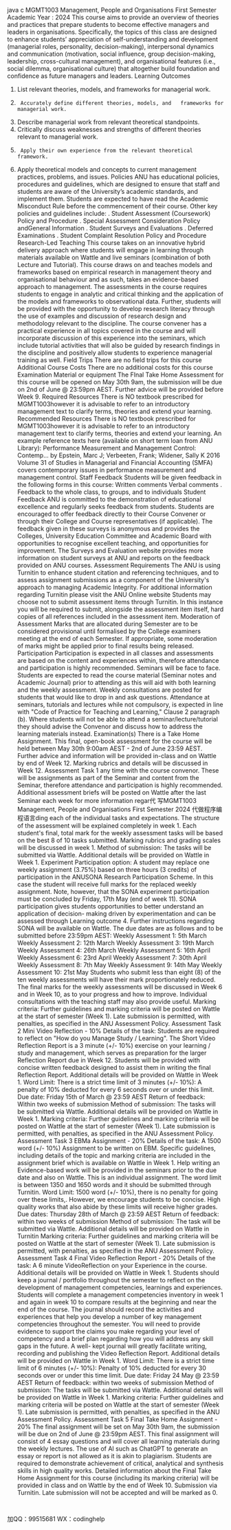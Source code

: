 java c
MGMT1003
Management, People and Organisations
First Semester
Academic Year : 2024
This course aims to provide an overview of theories   and practices that prepare students to become   effective managers and leaders in organisations. Specifically, the topics of this class are designed   to enhance students’ appreciation of self-understanding   and development (managerial roles, personality, decision-making), interpersonal dynamics and communication (motivation, social   influence, group decision-making, leadership, cross-cultural management), and organisational   features (i.e., social dilemma, organisational culture) that altogether build   foundation and   confidence as future managers and leaders.
Learning Outcomes
1.    List relevant theories, models, and   frameworks for managerial work.
2.      Accurately define different theories, models, and   frameworks for managerial work.
3.    Describe managerial work from relevant theoretical standpoints.
4.    Critically discuss weaknesses and strengths of different theories relevant to managerial work.
5.      Apply their own experience from the relevant theoretical framework.
6.    Apply theoretical models and concepts to current management practices, problems, and   issues.
Policies
ANU has   educational policies, procedures and   guidelines,   which are designed to ensure that staff   and students are aware of the   University’s academic standards, and implement them. Students are expected to have read the   Academic Misconduct Rule   before the commencement of their   course. Other key policies and guidelines include:
.   Student Assessment (Coursework)   Policy   and   Procedure
.   Special Assessment Consideration   Policy   andGeneral Information
.   Student Surveys and Evaluations
.    Deferred Examinations
.   Student Complaint Resolution   Policy   and   Procedure
Research-Led   Teaching
This course takes on an innovative hybrid delivery approach where students will engage in   learning through materials available on Wattle and live seminars (combination of both Lecture and   Tutorial). This course draws on and teaches models and frameworks based on empirical research         in management theory and organisational   behaviour and as such, takes an evidence-based   approach to management. The assessments in the course requires students to engage in analytic   and critical thinking   and the application of the models and   frameworks to observational data.
Further, students will be provided   with the opportunity to develop research literacy through the   use of examples and discussion of research design and methodology relevant to the discipline.
The course convener has a practical experience in all topics covered in the course and   will   incorporate discussion of this experience into the seminars, which include tutorial activities that   will also be guided by research findings in the discipline and positively allow students to   experience managerial training as well.
Field   Trips
There are no   field trips for this course
Additional Course Costs
There are no additional costs for this course
Examination   Material   or   equipment
The   FInal   Take   Home   Assessment   for   this   course   will   be   opened   on   May   30th   9am, the   submission will   be   due   on   2nd   of   June   @ 23:59pm   AEST. Further   advice   will   be   provided   before   Week   9.
Required Resources
There is NO textbook prescribed   for   MGMT1003however it is advisable to refer to an introductory   management text to clarify terms, theories and extend your learning.
Recommended Resources
There is NO textbook prescribed   for   MGMT1003however it is advisable to refer to an introductory   management text to clarify terms, theories and extend your learning.
An example reference texts here (available on short term loan from ANU Library):
Performance   Measurement and Management Control: Contemp...
by   Epstein, Marc   J; Verbeeten, Frank; Widener, Sally   K   2016
Volume   31 of   Studies   in   Managerial   and   Financial   Accounting   (SMFA) covers   contemporary   issues   in performance measurement and management control.
Staff Feedback
Students will be given feedback in the following forms in this course:
      Written comments
   Verbal comments
.   Feedback   to   the   whole   class, to   groups, and   to   individuals
Student   Feedback
ANU is committed to the demonstration of educational excellence and regularly seeks feedback   from students. Students are encouraged to offer feedback directly to their Course Convener or         through their College and Course representatives (if applicable). The feedback given in these surveys is anonymous and provides the Colleges, University Education Committee and Academic         Board   with opportunities to recognise excellent teaching, and opportunities for improvement. The      Surveys and Evaluation website   provides more information on student surveys at ANU and   reports   on   the   feedback   provided   on   ANU   courses.
Assessment   Requirements
The ANU is using Turnitin to enhance student citation and referencing techniques, and to assess   assignment submissions as a component of the   University's approach to managing Academic
Integrity. For additional information regarding Turnitin please visit the   ANU Online website
Students may choose not   to submit assessment items through Turnitin. In this instance you will be   required to submit, alongside   the assessment item itself, hard copies of all references included in   the assessment item.
Moderation of Assessment
Marks that are allocated during Semester are to be considered provisional until formalised by the   College examiners meeting at the end of each Semester. If appropriate, some moderation of
marks might be applied prior to   final results being released.
Participation
Participation is expected in all classes and assessments are based on the content and
experiences within, therefore attendance and participation is highly recommended. Seminars will   be face to   face. Students are expected to read the course material (Seminar notes and Academic   Journal) prior to attending as this will aid   with both learning and the weekly assessment. Weekly         consultations are posted   for students that   would like to drop in and ask questions.
Attendance at seminars, tutorials and lectures while not compulsory, is expected in line with
"Code   of   Practice   for   Teaching   and   Learning," Clause   2 paragraph   (b). Where   students   will   not   be
able to attend a seminar/lecture/tutorial they should advise the Convenor and discuss how to   address the learning materials instead.
Examination(s)
There   is   a   Take   Home   Assignment. This   final, open-book   assessment   for   the   course   will   be   held             between   May   30th   9:00am   AEST   - 2nd   of   June   23:59 AEST. Further   advice   and   information   will   be   provided   in-class   and   on   Wattle   by   end   of   Week   12. Marking   rubrics   and   details   will   be   discussed         in Week 12.
Assessment   Task 1
any time with the course convenor. These will be assignments   as part of the Seminar and content   from the Seminar, therefore attendance and participation is   highly recommended. Additional assessment briefs will be posted on Wattle after the last Seminar each week for more information   regar代 写MGMT1003 Management, People and Organisations First Semester 2024
代做程序编程语言ding each of the individual tasks and   expectations. The structure of the assessment   will be   explained   completely   in   week   1. Each   student's   final, total   mark   for   the   weekly   assessment
tasks will be based on the best 8 of 10 tasks submitted.
Marking rubrics and grading scales will be discussed in week 1.
Method of submission:   The tasks will be submitted   via Wattle. Additional details will be provided   on   Wattle   in   Week   1.
Experiment   Participation   option:   A   student   may   replace   one   weekly   assignment   (3.75%) based       on   three   hours   (3 credits) of   participation   in   the   ANUSONA   Research   Participation   Scheme. In            this case the student   will receive full marks for the replaced   weekly assignment. Note, however,         that   the   SONA   experiment   participation   must   be   concluded   by   Friday, 17th   May   (end   of   week   11).   SONA participation gives students opportunities to better understand an application of decision-               making driven by experimentation and can be assessed through Learning outcome 4. Further
instructions regarding SONA will be available on Wattle.
The   due   dates   are   as   follows   and   to   be   submitted   before   23:59pm   AEST:
Weekly   Assessment   1:      5th   March       Weekly   Assessment   2:   12th   March    Weekly   Assessment   3:   19th   March    Weekly   Assessment   4:   26th   March Weekly   Assessment   5:   16th   April
Weekly   Assessment   6:   23rd   April    Weekly   Assessment   7:    30th   April   Weekly   Assessment   8:   7th   May
Weekly   Assessment   9:   14th   May    Weekly Assessment 10:   21st May
Students   who   submit   less   than   eight   (8) of   the   ten   weekly   assessments   will   have   their   mark   proportionately   reduced.
The   final   marks   for   the   weekly   assessments   will   be   discussed   in   Week   6 and   in   Week   10, as   to   your progress and how to improve. Individual consultations with the teaching staff may also provide useful.
Marking   criteria:
Further guidelines and marking criteria will be posted on Wattle at the start of semester (Week 1).
Late submission is permitted, with penalties, as specified in the ANU Assessment Policy.
Assessment   Task   2
Mini Video Reflection - 10%
Details   of   the   task: Students   are   required   to   reflect on "How do   you Manage Study /
Learning". The Short   Video Reflection Report   is   a   3 minute   (+/- 10%) exercise   on   your
learning / study and management, which
serves as preparation for the larger Reflection Report due in Week 12. Students will be provided   with concise written feedback designed to assist them in writing the final Reflection Report.
Additional   details   will   be   provided   on   Wattle   in   Week   1.
Word   Limit:   There   is   a   strict   time   limit   of   3 minutes   (+/- 10%):
A   penalty   of   10% deducted   for   every   6 seconds   over   or   under   this   limit.
Due date: Friday 15th of March @ 23:59 AEST
Return   of   feedback:   Within   two   weeks   of   submission
Method of submission:   The tasks will be submitted   via Wattle. Additional details will be provided   on   Wattle   in   Week   1.
Marking   criteria:
Further guidelines and marking criteria will be posted on Wattle at the start of semester (Week 1).
Late submission is permitted, with penalties, as specified in the ANU Assessment Policy.
Assessment   Task   3
EBMa   Assignment   - 20%
Details of the task:   A 1500   word (+/- 10%)               Assignment to be written on EBM. Specific         guidelines, including details of the topic and   marking criteria are included in the
assignment brief which is available on Wattle   in   Week   1. Help   writing   an   Evidence-based   work   will   be   provided   in   the   seminars   prior   to   the   due date   and   also   on   Wattle. This   is   an   individual   assignment. The   word   limit   is   between   1350 and   1650   words and it should be submitted through Turnitin.
Word   Limit: 1500   word   (+/- 10%), there   is   no   penalty   for   going   over   these   limits,. However, we
encourage students to be concise. High quality works that also abide by these limits will receive   higher grades.
Due   dates:   Thursday   28th   of   March   @ 23:59 AEST
Return of feedback:   within two   weeks of submission
Method of submission:   The task will be submitted   via Wattle. Additional details will be provided on   Wattle in Turnitin
Marking   criteria:
Further guidelines and marking criteria will be posted on Wattle at the start of semester (Week 1).
Late submission is permitted, with penalties, as specified in the ANU Assessment Policy.
Assessment   Task   4
Final   Video   Reflection   Report   - 20%
Details   of   the   task:   A 6 minute   VideoReflection on your Experience in the course.   Additional details will be provided on Wattle      in Week 1.
Students should keep a   journal   / portfolio throughout the semester to reflect on the development      of management competencies, learnings and experiences. Students will complete a management   competencies   inventory   in   week   1 and   again   in   week   10   to   compare   results   at   the   beginning   and
near the end of the course. The journal should record the activities and experiences that help   you   develop a number of key management competencies throughout the semester.
You will need to provide evidence to support the claims you make regarding your level of
competency and a brief plan regarding how you will address any skill gaps in the future. A well-   kept   journal will greatly facilitate writing, recording and publishing the Video Reflection Report.   Additional   details   will   be   provided   on   Wattle   in   Week   1.
Word   Limit:   There   is   a   strict   time   limit   of   6 minutes   (+/- 10%): Penalty   of   10% deducted   for   every
30   seconds   over   or   under   this   time   limit.   Due date: Friday 24 May @ 23:59 AEST
Return of feedback:   within two   weeks of submission
Method of submission:   The tasks will be submitted   via Wattle. Additional details will be provided   on   Wattle   in   Week   1.
Marking   criteria:
Further guidelines and marking criteria will be posted on Wattle at the start of semester (Week 1).
Late submission is permitted, with penalties, as specified in the ANU Assessment Policy.
Assessment   Task   5
Final   Take   Home   Assignment   - 20%
The   final   assignment   will   be   set   on   May   30th 9am, the   submission   will   be   due   on   2nd   of
June @ 23:59pm AEST.
This final assignment   will consist of 4 essay
questions and   will cover all learning materials during the weekly lectures.
The   use   of   AI   such   as   ChatGPT   to   generate   an   essay   or   report   is   not   allowed   as   it   is   akin   to
plagiarism. Students are required to demonstrate achievement of critical, analytical and synthesis   skills in high quality works.
Detailed information about the   Final Take   Home Assignment for this course (including its marking   criteria) will   be   provided   in   class   and   on   Wattle   by   the   end   of   Week   10.
Submission   via   Turnitin.
Late submission will not be accepted and will be marked as 0.
   
            
加QQ：99515681  WX：codinghelp
